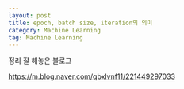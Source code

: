 ```yaml
---
layout: post
title: epoch, batch size, iteration의 의미
category: Machine Learning
tag: Machine Learning
---
```


정리 잘 해놓은 블로그

https://m.blog.naver.com/qbxlvnf11/221449297033
